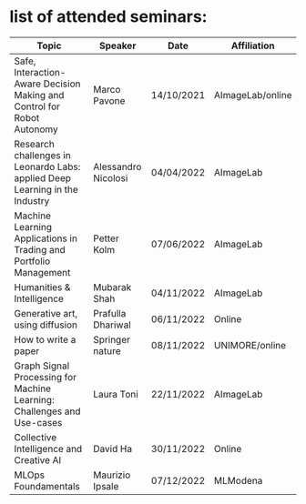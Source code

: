 # list of attended seminars:

| **Topic** | **Speaker** | **Date** | **Affiliation** |
| ------ | ------- | --- | ------ |
| Safe, Interaction-Aware Decision Making and Control for Robot Autonomy | Marco Pavone | 14/10/2021 | AImageLab/online
| Research challenges in Leonardo Labs: applied Deep Learning in the Industry | Alessandro Nicolosi  | 04/04/2022 | AImageLab |
| Machine Learning Applications in Trading and Portfolio Management | Petter Kolm  | 07/06/2022 | AImageLab |
| Humanities & Intelligence | Mubarak Shah | 04/11/2022 | AImageLab
| Generative art, using diffusion | Prafulla Dhariwal | 06/11/2022 | Online
| How to write a paper | Springer nature | 08/11/2022 | UNIMORE/online
| Graph Signal Processing for Machine Learning: Challenges and Use-cases | Laura Toni | 22/11/2022 | AImageLab
| Collective Intelligence and Creative AI | David Ha | 30/11/2022 | Online
| MLOps Foundamentals | Maurizio Ipsale | 07/12/2022 | MLModena

